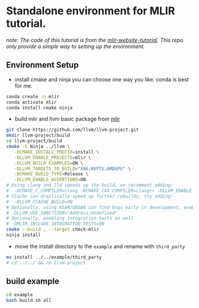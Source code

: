 # Standalone environment for MLIR tutorial.

*note: The code of this tutorial is from the [mlir-website-tutorial](https://mlir.llvm.org/docs/Tutorials/Toy/Ch-1/). This repo only provide a simple way to setting up the environment.*

## Environment Setup

- install cmake and ninja you can choose one way you like. conda is best for me.

```bash
conda create -n mlir
conda activate mlir
conda install cmake ninja
```

- build mlir and llvm basic package from [mlir](https://mlir.llvm.org/getting_started/)

```bash
git clone https://github.com/llvm/llvm-project.git
mkdir llvm-project/build
cd llvm-project/build
cmake -G Ninja ../llvm \
   -DCMAKE_INSTALL_PREFIX=install \
   -DLLVM_ENABLE_PROJECTS=mlir \
   -DLLVM_BUILD_EXAMPLES=ON \
   -DLLVM_TARGETS_TO_BUILD="X86;NVPTX;AMDGPU" \
   -DCMAKE_BUILD_TYPE=Release \
   -DLLVM_ENABLE_ASSERTIONS=ON
# Using clang and lld speeds up the build, we recomment adding:
#  -DCMAKE_C_COMPILER=clang -DCMAKE_CXX_COMPILER=clang++ -DLLVM_ENABLE_LLD=ON
# CCache can drastically speed up further rebuilds, try adding:
#  -DLLVM_CCACHE_BUILD=ON
# Optionally, using ASAN/UBSAN can find bugs early in development, enable with:
# -DLLVM_USE_SANITIZER="Address;Undefined"
# Optionally, enabling integration tests as well
# -DMLIR_INCLUDE_INTEGRATION_TESTS=ON
cmake --build . --target check-mlir
ninja install
```

- move the install directory to the `example` and rename with `third_party`

```bash
mv install ../../example/third_party
# cd ../../ && rm llvm-project
```

## build example

```bash
cd example
bash build.sh all
```
